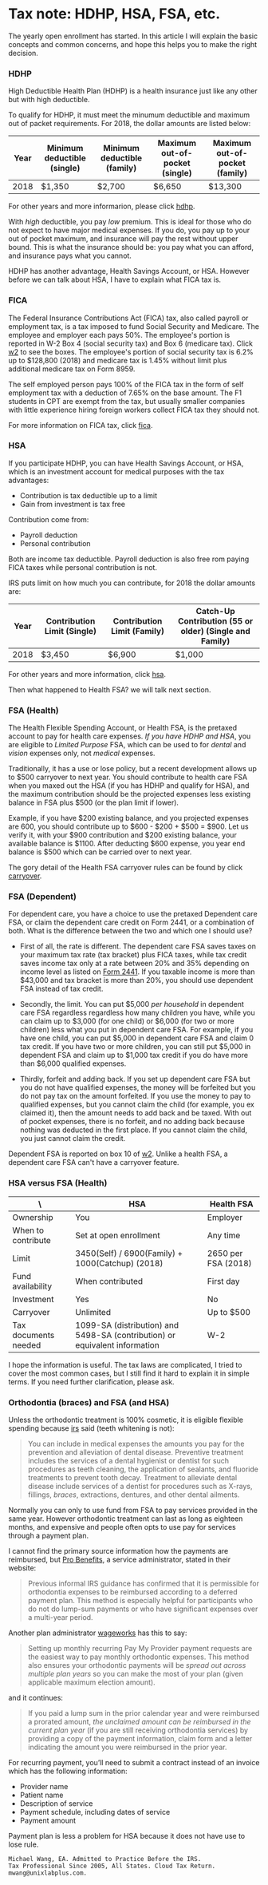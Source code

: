 # Tax note: HDHP, HSA, FSA, etc.

The yearly open enrollment has started. In this article I will explain
the basic concepts and common concerns, and hope this helps you to make
the right decision.

### HDHP

High Deductible Health Plan (HDHP) is a health insurance just like any
other but with high deductible.

To qualify for HDHP, it must meet the minumum deductible and maximum
out of packet requirements. For 2018, the dollar amounts are listed below:

| Year | Minimum deductible (single) | Minimum deductible (family)	| Maximum out-of-pocket (single) | Maximum out-of-pocket (family) |
| --- | --- | --- | --- | --- |
| 2018 | $1,350 | $2,700 | $6,650 | $13,300 |

For other years and more informarion, please click
[hdhp](https://en.wikipedia.org/wiki/High-deductible_health_plan).

With _high_ deductible, you pay _low_ premium. This is ideal for those
who do not expect to have major medical expenses. If you do, you pay up
to your out of pocket maximum, and insurance will pay the rest without
upper bound. This is what the insurance should be: you pay what you can
afford, and insurance pays what you cannot.

HDHP has another advantage, Health Savings Account, or HSA. However
before we can talk about HSA, I have to explain what FICA tax is.

### FICA

The Federal Insurance Contributions Act (FICA) tax, also called payroll or
employment tax, is a tax imposed to fund Social Security and Medicare. The
employee and employer each pays 50%. The employee's portion is reported
in W-2 Box 4 (social security tax) and Box 6 (medicare tax). Click
[w2](https://www.irs.gov/pub/irs-pdf/fw2.pdf) to see the boxes. The
employee's portion of social security tax is 6.2% up to $128,800 (2018)
and medicare tax is 1.45% without limit plus additional medicare tax on
Form 8959.

The self employed person pays 100% of the FICA tax in the form of self
employment tax with a deduction of 7.65% on the base amount. The F1
students in CPT are exempt from the tax, but usually smaller companies
with little experience hiring foreign workers collect FICA tax they
should not.

For more information on FICA tax, click
[fica](https://en.wikipedia.org/wiki/Federal_Insurance_Contributions_Act_tax).

### HSA

If you participate HDHP, you can have Health Savings Account, or HSA,
which is an investment account for medical purposes with the tax
advantages:

- Contribution is tax deductible up to a limit
- Gain from investment is tax free

Contribution come from:

- Payroll deduction
- Personal contribution

Both are income tax deductible. Payroll deduction is also free rom paying
FICA taxes while personal contribution is not.

IRS puts limit on how much you can contribute, for 2018 the dollar
amounts are:

| Year | Contribution Limit (Single) | Contribution Limit (Family) | Catch-Up Contribution (55 or older) (Single and Family) |
| --- | --- | --- | --- |
| 2018 | $3,450 | $6,900 | $1,000 |

For other years and more information, click
[hsa](https://en.wikipedia.org/wiki/Health_savings_account).

Then what happened to Health FSA? we will talk next section.

### FSA (Health)

The Health Flexible Spending Account, or Health FSA, is the pretaxed
account to pay for health care expenses. _If you have HDHP and HSA_, you
are eligible to _Limited Purpose_ FSA, which can be used to for _dental_
and _vision_ expenses only, not _medical_ expenses.

Traditionally, it has a use or lose policy, but a recent development
allows up to $500 carryover to next year. You should contribute to
health care FSA when you maxed out the HSA (if you has HDHP and qualify
for HSA), and the maximum contribution should be the projected expenses
less existing balance in FSA plus $500 (or the plan limit if lower).

Example, if you have $200 existing balance, and you projected expenses
are 600, you should contribute up to $600 - $200 + $500 = $900. Let us
verify it, with your $900 contribution and $200 existing balance, your
available balance is $1100. After deducting $600 expense, you year end
balance is $500 which can be carried over to next year.

The gory detail of the Health FSA carryover rules can be found by click
[carryover](https://www.irs.gov/pub/irs-drop/n-13-71.pdf).

### FSA (Dependent)

For dependent care, you have a choice to use the pretaxed Dependent care
FSA, or claim the dependent care credit on Form 2441, or a combination of
both. What is the difference between the two and which one I should use?

* First of all, the rate is different. The dependent care
FSA saves taxes on your maximum tax rate (tax bracket) plus
FICA taxes, while tax credit saves income tax only at a rate
between 20% and 35% depending on income level as listed on [Form
2441](https://www.irs.gov/pub/irs-pdf/f2441.pdf). If you taxable income
is more than $43,000 and tax bracket is more than 20%, you should use
dependent FSA instead of tax credit.

* Secondly, the limit. You can put $5,000 _per household_ in dependent
care FSA regardless regardless how many children you have, while you
can claim up to $3,000 (for one child) or $6,000 (for two or more
children) less what you put in dependent care FSA. For example, if you
have one child, you can put $5,000 in dependent care FSA and claim 0
tax credit. If you have two or more children, you can still put $5,000
in dependent FSA and claim up to $1,000 tax credit if you do have more
than $6,000 qualified expenses.

* Thirdly, forfeit and adding back. If you set up dependent care FSA
but you do not have qualified expenses, the money will be forfeited
but you do not pay tax on the amount forfeited. If you use the money to
pay to qualified expenses, but you cannot claim the child (for example,
you ex claimed it), then the amount needs to add back and be taxed. With
out of pocket expenses, there is no forfeit, and no adding back because
nothing was deducted in the first place. If you cannot claim the child,
you just cannot claim the credit.

Dependent FSA is reported on box 10 of
[w2](https://www.irs.gov/pub/irs-pdf/fw2.pdf). Unlike a health FSA,
a dependent care FSA can't have a carryover feature.

### HSA versus FSA (Health)

| \ | HSA | Health FSA |
| --- | --- | --- |
| Ownership | You | Employer |
| When to contribute | Set at open enrollment | Any time |
| Limit | 3450(Self) / 6900(Family) + 1000(Catchup) (2018) | 2650 per FSA (2018) |
| Fund availability | When contributed | First day |
| Investment | Yes | No |
| Carryover | Unlimited | Up to $500 |
| Tax documents needed | 1099-SA (distribution) and 5498-SA (contribution) or equivalent information | W-2 |

I hope the information is useful. The tax laws are complicated, I tried
to cover the most common cases, but I still find it hard to explain it
in simple terms. If you need further clarification, please ask.

### Orthodontia (braces) and FSA (and HSA)

Unless the orthodontic treatment is 100% cosmetic, it is eligible
flexible spending because [irs](https://www.irs.gov/publications/p502#en_US_2013_publink1000178923)
said (teeth whitening is not):

> You can include in medical expenses the amounts you pay for the prevention
> and alleviation of dental disease. Preventive treatment includes the
> services of a dental hygienist or dentist for such procedures as teeth
> cleaning, the application of sealants, and fluoride treatments to prevent
> tooth decay. Treatment to alleviate dental disease include services of
> a dentist for procedures such as X-rays, fillings, _braces_, extractions,
> dentures, and other dental ailments.

Normally you can only to use fund from FSA to pay services provided
in the same year. However orthodontic treatment can last as long as
eighteen months, and expensive and people often opts to use pay for
services through a payment plan.

I cannot find the primary source information how the payments are
reimbursed, but [Pro Benefits](http://www.probenefits.com/participants/learn/articles/reimbursement-for-orthodontia),
a service administrator, stated in their website:

> Previous informal IRS guidance has confirmed that it is permissible for
> orthodontia expenses to be reimbursed according to a deferred payment
> plan. This method is especially helpful for participants who do not do
> lump-sum payments or who have significant expenses over a multi-year
> period.

Another plan administrator [wageworks](http://www.wageworks.com/media/124861/WW-FSA-ORTHO-FLY_11-07-13_HiRes.pdf)
has this to say:

> Setting up monthly recurring Pay My Provider payment requests are
> the easiest way to pay monthly orthodontic expenses. This method
> also ensures your orthodontic payments will be _spread out across
> multiple plan years_ so you can make the most of your plan (given
> applicable maximum election amount).

and it continues:

> If you paid a lump sum in the prior calendar year and were reimbursed
> a prorated amount, _the unclaimed amount can be reimbursed in the
> current plan year_ (if you are still receiving orthodontia services) by
> providing a copy of the payment information, claim form and a letter
> indicating the amount you were reimbursed in the prior year.

For recurring payment, you’ll need to submit a contract
instead of an invoice which has the following information:

- Provider name
- Patient name
- Description of service
- Payment schedule, including dates of service
- Payment amount

Payment plan is less a problem for HSA because it does not have
use to lose rule.

```
Michael Wang, EA. Admitted to Practice Before the IRS.
Tax Professional Since 2005, All States. Cloud Tax Return.
mwang@unixlabplus.com.
```
